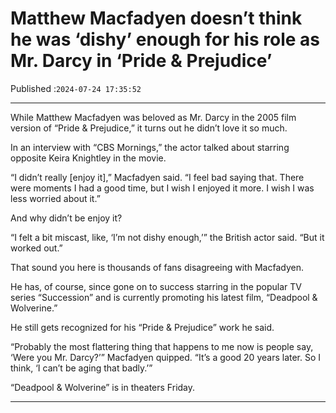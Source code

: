 # Matthew Macfadyen doesn’t think he was ‘dishy’ enough for his role as Mr. Darcy in ‘Pride & Prejudice’

Published :`2024-07-24 17:35:52`

---

While Matthew Macfadyen was beloved as Mr. Darcy in the 2005 film version of “Pride & Prejudice,” it turns out he didn’t love it so much.

In an interview with “CBS Mornings,” the actor talked about starring opposite Keira Knightley in the movie.

“I didn’t really [enjoy it],” Macfadyen said. “I feel bad saying that. There were moments I had a good time, but I wish I enjoyed it more. I wish I was less worried about it.”

And why didn’t be enjoy it?

“I felt a bit miscast, like, ‘I’m not dishy enough,’” the British actor said. “But it worked out.”

That sound you here is thousands of fans disagreeing with Macfadyen.

He has, of course, since gone on to success starring in the popular TV series “Succession” and is currently promoting his latest film, “Deadpool & Wolverine.”

He still gets recognized for his “Pride & Prejudice” work he said.

“Probably the most flattering thing that happens to me now is people say, ‘Were you Mr. Darcy?’” Macfadyen quipped. “It’s a good 20 years later. So I think, ‘I can’t be aging that badly.’”

“Deadpool & Wolverine” is in theaters Friday.

---

